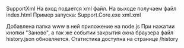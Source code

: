 SupportXml 
На вход подается xml файл. На выходе получаем файл index.html 
Пример запуска: 
Support.Core.exe xml.xml

Добавлена папка www в ней приложение на node.js
При нажатии кнопки "Заново", а так же событии закрытия окна браузера файл history.json обновляется.
Статистика доступна на странице /history